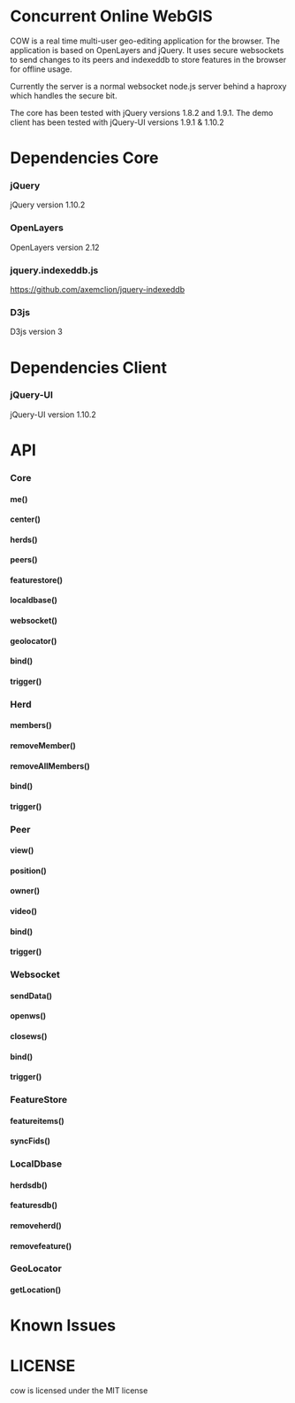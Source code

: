 Concurrent Online WebGIS
========================

COW is a real time multi-user geo-editing application for the browser. The application is based on OpenLayers and jQuery. It uses secure websockets to send changes to its peers and indexeddb to store features in the browser for offline usage.

Currently the server is a normal websocket node.js server behind a haproxy which handles the secure bit.

The core has been tested with jQuery versions 1.8.2 and 1.9.1. The demo client has been tested with jQuery-UI versions 1.9.1 & 1.10.2

Dependencies Core
=================

### jQuery ###
jQuery version 1.10.2

### OpenLayers ###
OpenLayers version 2.12

### jquery.indexeddb.js ###
https://github.com/axemclion/jquery-indexeddb

### D3js ###
D3js version 3


Dependencies Client
===================

### jQuery-UI ###
jQuery-UI version 1.10.2

API
===
### Core
#### me()
#### center()
#### herds()
#### peers()
#### featurestore()
#### localdbase()
#### websocket()
#### geolocator()
#### bind()
#### trigger()

### Herd
#### members()
#### removeMember()
#### removeAllMembers()
#### bind()
#### trigger()

### Peer
#### view()
#### position()
#### owner()
#### video()
#### bind()
#### trigger()

### Websocket
#### sendData()
#### openws()
#### closews()
#### bind()
#### trigger()

### FeatureStore
#### featureitems()
#### syncFids()

### LocalDbase
#### herdsdb()
#### featuresdb()
#### removeherd()
#### removefeature()

### GeoLocator
#### getLocation()


Known Issues
============



LICENSE
=======

cow is licensed under the MIT license
